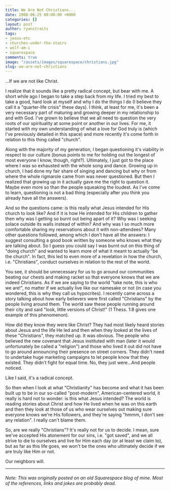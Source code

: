 ```yaml
---
title: We Are Not Christians...
date: 2008-06-25 00:00:00 +0000
categories: []
layout: post
author: ryanstraits
tags:
- jesus-etc
- churches-under-the-stairs
- wolf-am-i
- squarespace
comments: true
image: "/assets/images/squarespace/christians.jpg"
slug: we-are-not-christians
---
```

...If we are not like Christ.

<!-- break -->

I realize that it sounds like a pretty radical concept, but bear with me. A short while ago I began to take a step back from my life. I tried my best to take a good, hard look at myself and why I do the things I do (I believe they call it a "quarter-life crisis" these days). I think, at least for me, it's been a very necessary part of maturing and growing deeper in my relationship to and with God. I've grown to believe that we all need to question the very roots of our spirituality at some point or another in our lives. For me, it started with my own understanding of what a love for God truly is (which I've previously detailed in this space) and more recently it's come forth in relation to this thing called "church".

Along with the majority of my generation, I began questioning it's viability in respect to our culture (bonus points to me for holding out the longest of most everyone I know, though, right?). Ultimately, I just got to the place where I was so exhausted with the whole song and dance. Growing up in church, I had done my fair share of singing and dancing but why or from where the whole rigmarole came from was never questioned. But then I realized that growing up in it actually gave me the right to question it. Maybe even more so than the people squeaking the loudest. As I've come to learn, questioning is not a bad thing (especially after you think you already have all the answers).

And so the questions came: is this really what Jesus intended for His church to look like? And if it is how He intended for His children to gather then why was I getting so burnt out being apart of it? Why was I seeking solace outside its walls instead of within? And why was I so much more comfortable sharing my reservations about it with non-attendees? Many other questions followed, among which I don't have all the answers: I suggest consulting a good book written by someone who knows what they are talking about. So I guess you could say I was burnt out on this thing of "doing church" and wanted to learn more of what it meant to actually "be the church". In fact, this led to even more of a revelation in how the church, i.e. "Christians", conduct ourselves in relation to the rest of the world.

You see, it should be unnecessary for us to go around our communities beating our chests and making racket so that everyone knows that we are indeed Christians. As if we are saying to the world "take note, this is who we are!", no matter if we actually live like our namesake or not (in case you wondered, this is why they call us hypocrites). I recently came across a story talking about how early believers were first called "Christians" by the people living around them. The world saw these people running around their city and said "look, little versions of Christ!" (1 Thess. 1:8 gives one example of this phenomenon).

How did they know they were like Christ? They had most likely heard stories about Jesus and the life He led and then when they looked at the lives of these "Christians", they matched up. It was obvious. The people who believed the new covenant that Jesus instituted with man (later it would unfortunately be called a "religion") and those who lived it out did not have to go around announcing their presence on street corners. They didn't need to undertake huge marketing campaigns to let people know that they existed. They didn't fight for equal time. No, they just were...And people noticed.

Like I said, it's a radical concept.

So then when I look at what "Christianity" has become and what it has been built up to be in our so-called "post-modern", American-centered world, it really is hard not to wonder: is this what Jesus intended? The world is reading stories about Christ and how He lived when he was on this earth and then they look at those of us who wear ourselves out making sure everyone knows we're His followers, and they're saying "hmmm, I don't see any relation". I really can't blame them.

So, are we really "Christians"? It's really not for us to decide. I mean, sure we've accepted His atonement for our sins, i.e. "got saved", and we all strive to die to ourselves and live for Him each day (or at least we claim to), but as far as this life goes, we won't be the ones who ultimately decide if we are truly like Him or not.

Our neighbors will.

---

###### _Note: This was originally posted on an old Squarespace blog of mine. Most of the references, links and jokes are probably dead._